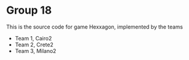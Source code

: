 Group 18
==================

This is the source code for game Hexxagon, implemented by the teams

* Team 1, Cairo2
* Team 2, Crete2
* Team 3, Milano2